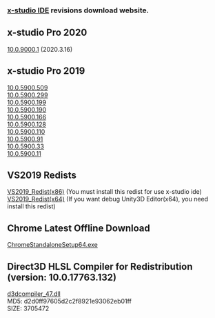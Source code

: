 <h3><a href="https://en.x-studio.net">x-studio IDE</a> revisions download website.</h3>

## x-studio Pro 2020
[10.0.9000.1](https://x-studio.net/dl.php?version=10.0.9000.1)  (2020.3.16)

## x-studio Pro 2019
[10.0.5900.509](https://x-studio.net/dl.php?version=10.0.5900.509)  
[10.0.5900.299](https://x-studio.net/dl.php?version=10.0.5900.299)  
[10.0.5900.199](https://x-studio.net/dl.php?version=10.0.5900.199)  
[10.0.5900.190](https://x-studio.net/dl.php?version=10.0.5900.190)  
[10.0.5900.166](https://x-studio.net/dl.php?version=10.0.5900.166)  
[10.0.5900.128](https://x-studio.net/dl.php?version=10.0.5900.128)  
[10.0.5900.110](https://x-studio.net/dl.php?version=10.0.5900.110)  
[10.0.5900.91](https://x-studio.net/dl.php?version=10.0.5900.91)  
[10.0.5900.33](https://x-studio.net/dl.php?version=10.0.5900.33)  
[10.0.5900.11](https://x-studio.net/dl.php?version=10.0.5900.11)  

## VS2019 Redists
[VS2019_Redist(x86)](https://x-studio.net/fdl2.php?file=VC_redist.x86.exe)  (You must install this redist for use x-studio ide)  
[VS2019_Redist(x64)](https://x-studio.net/fdl2.php?file=VC_redist.x64.exe) (If you want debug Unity3D Editor(x64), you need install this redist)


## Chrome Latest Offline Download
[ChromeStandaloneSetup64.exe](https://www.google.cn/chrome/?standalone=1&platform=win64)

## Direct3D HLSL Compiler for Redistribution (version: 10.0.17763.132)
[d3dcompiler_47.dll](https://simdsoft.gitee.io/xsdl2/d3dcompiler_47.dll)  
MD5: d2d0ff97605d2c2f8921e93062eb01ff  
SIZE: 3705472
